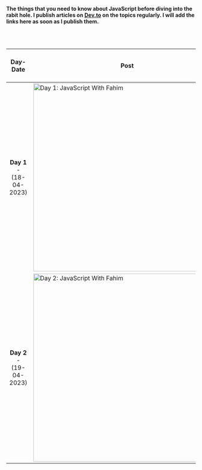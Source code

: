<p alighn="center"> <b>The things that you need to know about JavaScript before diving into the rabit hole. I publish articles on <a href="https://dev.to/fahimfba">Dev.to</a> on the topics regularly. I will add the links here as soon as I publish them.</b></p>

<br>
<br>

|       **Day-Date**       | **Post**                                                                                                                                                         |                                                    **Blog Post / Article Link**                                                     | **YouTube Video Link** |
| :----------------------: | ---------------------------------------------------------------------------------------------------------------------------------------------------------------- | :---------------------------------------------------------------------------------------------------------------------------------: | :--------------------: |
| **Day 1** - (18-04-2023) | <img src="https://user-images.githubusercontent.com/64195132/233771033-61c8fdb1-19bc-46e0-a7bd-08a6400e9b43.png" alt="Day 1: JavaScript With Fahim" width="500"> |                         [`Blog`](https://dev.to/fahimfba/learn-javascript-printing-your-first-message-2m04)                         |          N/A           |
| **Day 2** - (19-04-2023) | <img src="https://user-images.githubusercontent.com/64195132/233770979-dc81e6d7-1b45-45cf-bc7e-b4740bd19ea6.png" alt="Day 2: JavaScript With Fahim" width="500"> | [`Blog`](https://dev.to/fahimfba/mastering-javascript-unraveling-the-art-of-effective-commenting-for-better-code-collaboration-46b) |          N/A           |